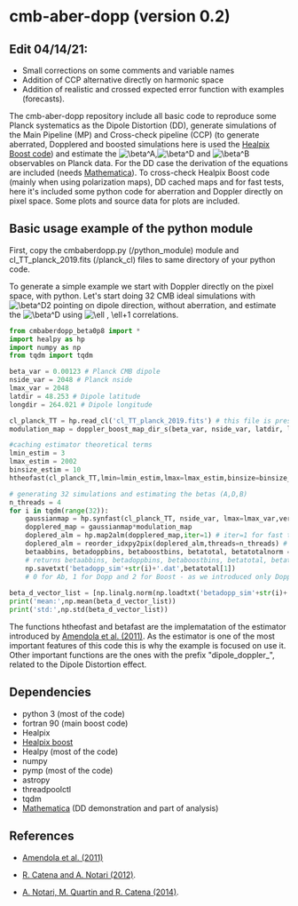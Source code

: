 # cmb-aber-dopp (version 0.2)

## Edit 04/14/21: 
* Small corrections on some comments and variable names
* Addition of CCP alternative directly on harmonic space
* Addition of realistic and crossed expected error function with examples (forecasts).

The cmb-aber-dopp repository include all basic code to reproduce some Planck systematics as the Dipole Distortion (DD), generate simulations of the Main Pipeline (MP) and Cross-check pipeline (CCP) (to generate aberrated, Dopplered and boosted simulations here is used the [Healpix Boost code](www.github.com/mquartin/healpix-boost)) and estimate the ![\beta^A
](https://render.githubusercontent.com/render/math?math=%5Ctextstyle+%5Cbeta%5EA%0A),![\beta^D
](https://render.githubusercontent.com/render/math?math=%5Ctextstyle+%5Cbeta%5ED%0A) and ![\beta^B
](https://render.githubusercontent.com/render/math?math=%5Ctextstyle+%5Cbeta%5EB%0A) observables on Planck data. For the DD case the derivation of the equations are included (needs [Mathematica](https://www.wolfram.com/mathematica/)). To cross-check Healpix Boost code (mainly when using polarization maps), DD cached maps and for fast tests, here it's included some python code for aberration and Doppler directly on pixel space. Some plots and source data for plots are included.

## Basic usage example of the python module
First, copy the cmbaberdopp.py (/python_module) module and cl_TT_planck_2019.fits (/planck_cl) files to same directory of your python code.

To generate a simple example we start with Doppler directly on the pixel space, with python. Let's start doing 32 CMB ideal simulations with ![\beta^D2
](https://render.githubusercontent.com/render/math?math=%5Ctextstyle+%5Cbeta%5ED=0.00123%0A) pointing on dipole direction, without aberration, and estimate the ![\beta^D
](https://render.githubusercontent.com/render/math?math=%5Ctextstyle+%5Cbeta%5ED%0A) using ![\ell , \ell+1
](https://render.githubusercontent.com/render/math?math=%5Cdisplaystyle+%5Cell+%2C+%5Cell%2B1%0A) correlations.


```python
from cmbaberdopp_beta0p8 import *
import healpy as hp
import numpy as np
from tqdm import tqdm

beta_var = 0.00123 # Planck CMB dipole
nside_var = 2048 # Planck nside
lmax_var = 2048
latdir = 48.253 # Dipole latitude
longdir = 264.021 # Dipole longitude

cl_planck_TT = hp.read_cl('cl_TT_planck_2019.fits') # this file is present on /planck_cl folder
modulation_map = doppler_boost_map_dir_s(beta_var, nside_var, latdir, longdir) # modulation map on pixel space

#caching estimator theoretical terms
lmin_estim = 3
lmax_estim = 2002
binsize_estim = 10
htheofast(cl_planck_TT,lmin=lmin_estim,lmax=lmax_estim,binsize=binsize_estim)

# generating 32 simulations and estimating the betas (A,D,B)
n_threads = 4
for i in tqdm(range(32)):
    gaussianmap = hp.synfast(cl_planck_TT, nside_var, lmax=lmax_var,verbose=False)
    dopplered_map = gaussianmap*modulation_map
    doplered_alm = hp.map2alm(dopplered_map,iter=1) # iter=1 for fast test
    doplered_alm = reorder_idxpy2pix(doplered_alm,threads=n_threads) # changing from Healpy to Healpix fortran index order - betafast estimator only understand this ordering.
    betaabbins, betadoppbins, betaboostbins, betatotal, betatotalnorm = betafast(doplered_alm,lmin=lmin_estim,lmax=lmax_estim,binsize=binsize_estim,threads=n_threads,return_var=True) 
    # returns betaabbins, betadoppbins, betaboostbins, betatotal, betatotalnorm
    np.savetxt('betadopp_sim'+str(i)+'.dat',betatotal[1]) 
    # 0 for Ab, 1 for Dopp and 2 for Boost - as we introduced only Dopp I'm getting only the final beta vector of Doppler estimator, others will be correlation that you can remove a posteriori.
    
beta_d_vector_list = [np.linalg.norm(np.loadtxt('betadopp_sim'+str(i)+'.dat')) for i in range(32)]
print('mean:',np.mean(beta_d_vector_list))
print('std:',np.std(beta_d_vector_list))

```

The functions htheofast and betafast are the implematation of the estimator introduced by [Amendola et al. (2011)](https://arxiv.org/abs/1008.1183). 
As the estimator is one of the most important features of this code this is why the example is focused on use it. Other important functions are the ones with the prefix "dipole_doppler_", related to the Dipole Distortion effect. 

## Dependencies
* python 3 (most of the code)
* fortran 90 (main boost code)
* Healpix
* [Healpix boost](https://github.com/mquartin/healpix-boost)
* Healpy (most of the code)
* numpy
* pymp (most of the code)
* astropy
* threadpoolctl
* tqdm
* [Mathematica](https://www.wolfram.com/mathematica/) (DD demonstration and part of analysis)

## References

* [Amendola et al. (2011)](https://arxiv.org/abs/1008.1183)

* [R. Catena and A. Notari (2012)](https://arxiv.org/abs/1210.2731).

* [A. Notari, M. Quartin and R. Catena (2014)](https://arxiv.org/abs/1304.3506).
